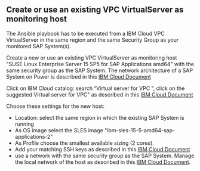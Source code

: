 ## Create or use an existing VPC VirtualServer as monitoring host

The Ansible playbook has to be executed from a IBM Cloud VPC VirtualServer
in  the same region and the same Security Group as your monitored SAP System(s).


Create a new or use an existing VPC VirtualServer as monitoring host
"SUSE Linux Enterprise Server 15 SP5 for SAP Applications amd64"
with the same security group as the SAP System.
The network architecture of a SAP System on Power is described in this [IBM Cloud Document](https://cloud.ibm.com/docs/sap-powervs?topic=sap-powervs-sap-ready-to-go)


Click on  IBM Cloud catalog: search “Virtual server for VPC “, click on the suggested Virtual server for VPC"
as described in this [IBM Cloud Document](https://cloud.ibm.com/docs/vpc?topic=vpc-creating-virtual-servers&interface=ui)

Choose these settings for the new host:

- Location: select the same region in which the existing SAP System is running
- As OS image select the SLES image "ibm-sles-15-5-amd64-sap-applications-2"
- As Profile choose the smallest available sizing (2 cores).
- Add your matching SSH keys as described in this [IBM Cloud Document](https://cloud.ibm.com/docs/vpc?topic=vpc-managing-ssh-keys&interface=ui)
- use a network with the same security group as the SAP System.
  Manage the local network of the host as described in this [IBM Cloud Document](https://cloud.ibm.com/docs/vpc?topic=vpc-using-instance-vnics&interface=ui).


  
